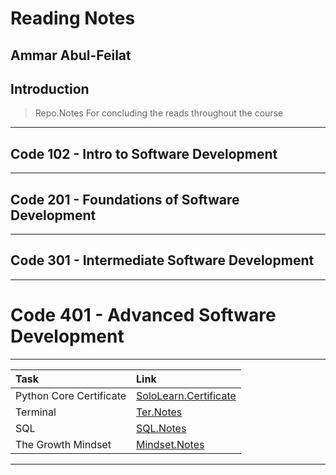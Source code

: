 # Reading Notes

## Ammar Abul-Feilat

## Introduction

><p> Repo.Notes For concluding the reads throughout the course </p>
---
## Code 102 - Intro to Software Development
---
## Code 201 - Foundations of Software Development
---
## Code 301 - Intermediate Software Development
---
# Code 401 - Advanced Software Development
---
| Task  | Link |
| :- | :- |
| Python Core Certificate|[SoloLearn.Certificate](SoloLear_Cert.md)|
| Terminal  |[Ter.Notes](terminal(Tutorials).md)|
| SQL      | [SQL.Notes](sql.md)|
| The Growth Mindset   |[Mindset.Notes]()|
---

